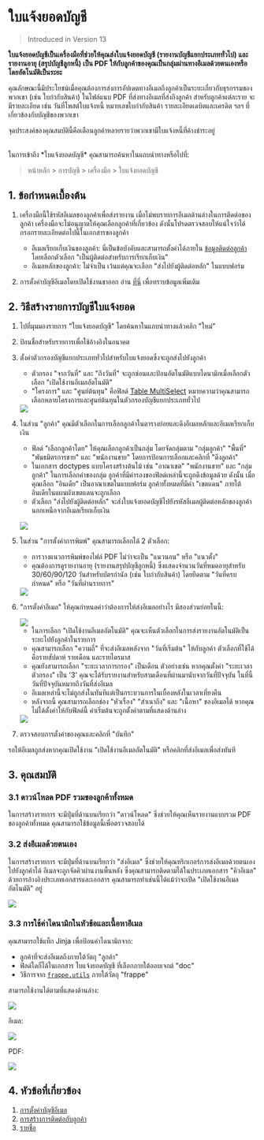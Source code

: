 <!-- add-breadcrumbs -->

# ใบแจ้งยอดบัญชี

> Introduced in Version 13

**ใบแจ้งยอดบัญชีเป็นเครื่องมือที่ช่วยให้คุณส่งใบแจ้งยอดบัญชี (รายงานบัญชีแยกประเภททั่วไป) และรายงานอายุ (สรุปบัญชีลูกหนี้) เป็น PDF ให้กับลูกค้าของคุณเป็นกลุ่มผ่านทางอีเมลด้วยตนเองหรือโดยอัตโนมัติเป็นระยะ**

คุณลักษณะนี้มีประโยชน์เมื่อคุณต้องการส่งการอัปเดตทางอีเมลถึงลูกค้าเป็นระยะเกี่ยวกับธุรกรรมของพวกเขา (เช่น ใบกำกับสินค้า) ในไฟล์แนบ PDF ที่ส่งทางอีเมลที่ส่งถึงลูกค้า สำหรับลูกค้าแต่ละราย จะมีรายละเอียด เช่น วันที่โพสต์ใบแจ้งหนี้ หมายเลขใบกำกับสินค้า รายละเอียดเดบิตและเครดิต ฯลฯ ที่เกี่ยวข้องกับบัญชีของพวกเขา

จุดประสงค์ของคุณสมบัตินี้คือเตือนลูกค้าหลายรายว่าพวกเขามีใบแจ้งหนี้ที่ค้างชำระอยู่

<br>
ในการเข้าถึง *ใบแจ้งยอดบัญชี* คุณสามารถค้นหาในแถบนำทางหรือไปที่:

> หน้าหลัก > การบัญชี > เครื่องมือ > ใบแจ้งยอดบัญชี

## 1. ข้อกำหนดเบื้องต้น

1. เครื่องมือนี้ใช้รหัสอีเมลของลูกค้าเพื่อส่งรายงาน เมื่อไม่พบรายการอีเมลด้านล่างในการติดต่อของลูกค้า เครื่องมือจะไม่อนุญาตให้คุณเลือกลูกค้าที่เกี่ยวข้อง ดังนั้นโปรดตรวจสอบให้แน่ใจว่าได้กรอกรายละเอียดต่อไปนี้ในเอกสารของลูกค้า

    - อีเมลเรียกเก็บเงินของลูกค้า: นี่เป็นข้อบังคับและสามารถตั้งค่าได้ภายใน [ข้อมูลติดต่อลูกค้า](/docs/user/manual/th/CRM/contact#1-how-to-create-a-contact) โดยเลือกตัวเลือก "เป็นผู้ติดต่อสำหรับการเรียกเก็บเงิน"
    - อีเมลหลักของลูกค้า: ไม่จำเป็น เว้นแต่คุณจะเลือก "ส่งไปยังผู้ติดต่อหลัก" ในแบบฟอร์ม

2. การตั้งค่าบัญชีอีเมลโดยเปิดใช้งานขาออก อ่าน [ที่นี่](/docs/user/manual/th/setting-up/email/email-account) เพื่อทราบข้อมูลเพิ่มเติม


## 2. วิธีสร้างรายการบัญชีใบแจ้งยอด

1. ไปที่มุมมองรายการ "ใบแจ้งยอดบัญชี" โดยค้นหาในแถบนำทางแล้วคลิก "ใหม่"

2. ป้อนชื่อสำหรับรายการเพื่อใช้อ้างอิงในอนาคต

3. ตั้งค่าตัวกรองบัญชีแยกประเภททั่วไปสำหรับใบแจ้งยอดซึ่งจะถูกส่งไปยังลูกค้า
    
    - ตัวกรอง "จากวันที่" และ "ถึงวันที่" จะถูกซ่อนและป้อนอัตโนมัติแบบไดนามิกเมื่อเลือกตัวเลือก "เปิดใช้งานอีเมลอัตโนมัติ"
    - "โครงการ" และ "ศูนย์ต้นทุน" คือฟิลด์ [Table MultiSelect](/docs/user/manual/th/customize-erpnext/articles/table-multiselect-field) หมายความว่าคุณสามารถเลือกหลายโครงการและศูนย์ต้นทุนในตัวกรองบัญชีแยกประเภททั่วไป

    <img class="screenshot" src="{{docs_base_url}}/assets/img/accounts/psoa-name_and_filters.png">
    
4. ในส่วน "ลูกค้า" คุณมีตัวเลือกในการเลือกลูกค้าในตารางย่อยและดึงอีเมลหลักและอีเมลเรียกเก็บเงิน

    - ฟิลด์ "เลือกลูกค้าโดย" ให้คุณเลือกลูกค้าเป็นกลุ่ม โดยจัดกลุ่มตาม "กลุ่มลูกค้า" "พื้นที่" "พันธมิตรการขาย" และ "พนักงานขาย" โดยการป้อนการเลือกและคลิกที่ "ดึงลูกค้า"
    - ในเอกสาร doctypes แบบโครงสร้างต้นไม้ เช่น "อาณาเขต" "พนักงานขาย" และ "กลุ่มลูกค้า" ในการเลือกค่าของกลุ่ม ลูกค้าที่มีค่ารองของฟิลด์เหล่านี้จะถูกดึงข้อมูลด้วย ดังนั้น เมื่อคุณเลือก "อินเดีย" เป็นอาณาเขตในแบบฟอร์ม ลูกค้าทั้งหมดที่มีค่า "เขตแดน" ภายใต้อินเดียในแผนผังเขตแดนจะถูกเลือก
    - ตัวเลือก "ส่งไปยังผู้ติดต่อหลัก" จะส่งใบแจ้งยอดบัญชีไปยังรหัสอีเมลผู้ติดต่อหลักของลูกค้า นอกเหนือจากอีเมลเรียกเก็บเงิน

    <img class="screenshot" src="{{docs_base_url}}/assets/img/accounts/psoa-customers.png"><br>

5. ในส่วน "การตั้งค่าการพิมพ์" คุณสามารถเลือกได้ 2 ตัวเลือก:

    - การวางแนวการพิมพ์ของไฟล์ PDF ไม่ว่าจะเป็น "แนวนอน" หรือ "แนวตั้ง"
    - คุณต้องการดูรายงานอายุ (รายงานสรุปบัญชีลูกหนี้) ซึ่งแสดงจำนวนวันที่หมดอายุสำหรับ 30/60/90/120 วันสำหรับบัตรกำนัล (เช่น ใบกำกับสินค้า) โดยยึดตาม "วันที่ครบกำหนด" หรือ "วันที่ผ่านรายการ"

    <img class="screenshot" src="{{docs_base_url}}/assets/img/accounts/psoa-print.png">

6. "การตั้งค่าอีเมล" ให้คุณกำหนดค่าว่าต้องการให้ส่งอีเมลอย่างไร มีสองส่วนย่อยในนี้:

    <img class="screenshot" src="{{docs_base_url}}/assets/img/accounts/psoa-auto-email.png">
    
    - ในการเลือก "เปิดใช้งานอีเมลอัตโนมัติ" คุณจะเห็นตัวเลือกในการส่งรายงานอัตโนมัติเป็นระยะไปยังลูกค้าในรายการ
    - คุณสามารถเลือก "ความถี่" ที่จะส่งอีเมลหลังจาก "วันที่เริ่มต้น" ให้กับลูกค้า ตัวเลือกที่ใช้ได้คือรายสัปดาห์ รายเดือน และรายไตรมาส
    - คุณยังสามารถเลือก "ระยะเวลาการกรอง" เป็นเดือน ตัวอย่างเช่น หากคุณตั้งค่า "ระยะเวลาตัวกรอง" เป็น '3' คุณจะได้รับรายงานสำหรับสามเดือนที่ผ่านมานับจากวันที่ปัจจุบัน ในที่นี้ วันที่ปัจจุบันหมายถึงวันที่ส่งอีเมล
    - อีเมลเหล่านี้จะไม่ถูกส่งในทันทีแต่เป็นกระบวนการในเบื้องหลังในเวลาเที่ยงคืน
    - หลังจากนี้ คุณสามารถเลือกช่อง "หัวเรื่อง" "สำเนาถึง" และ "เนื้อหา" ของอีเมลได้ หากคุณไม่ได้ตั้งค่าให้กับฟิลด์นี้ ค่าเริ่มต้นจะถูกตั้งค่าตามที่แสดงด้านล่าง
    
    <img class="screenshot" src="{{docs_base_url}}/assets/img/accounts/psoa-email-default-content.png">

7. ตรวจสอบการตั้งค่าของคุณและคลิกที่ "บันทึก"

รอให้อีเมลถูกส่งหากคุณเปิดใช้งาน "เปิดใช้งานอีเมลอัตโนมัติ" หรือคลิกที่ส่งอีเมลเพื่อส่งทันที

## 3. คุณสมบัติ

### 3.1 ดาวน์โหลด PDF รวมของลูกค้าทั้งหมด

ในการสร้างรายการ จะมีปุ่มที่ด้านบนเรียกว่า "ดาวน์โหลด" ซึ่งช่วยให้คุณเห็นรายงานแบบรวม PDF ของลูกค้าทั้งหมด คุณสามารถใช้ข้อมูลนี้เพื่อตรวจสอบได้

### 3.2 ส่งอีเมลด้วยตนเอง

ในการสร้างรายการ จะมีปุ่มที่ด้านบนเรียกว่า "ส่งอีเมล" ซึ่งช่วยให้คุณทริกเกอร์การส่งอีเมลด้วยตนเองไปยังลูกค้าได้ อีเมลจะถูกจัดคิวผ่านงานพื้นหลัง ซึ่งคุณสามารถติดตามได้ในประเภทเอกสาร "คิวอีเมล" ด้วยการอ้างอิงประเภทเอกสารและเอกสาร คุณสามารถทำเช่นนี้ได้แม้ว่าจะเปิด "เปิดใช้งานอีเมลอัตโนมัติ" อยู่

<img class="screenshot" src="{{docs_base_url}}/assets/img/accounts/psoa-buttons.png">

### 3.3 การใช้ค่าไดนามิกในหัวข้อและเนื้อหาอีเมล

คุณสามารถใช้แท็ก Jinja เพื่อป้อนค่าไดนามิกจาก:

- ลูกค้าที่จะส่งอีเมลถึงภายใต้วัตถุ "ลูกค้า"
- ฟิลด์ใดก็ได้ในเอกสาร ใบแจ้งยอดบัญชี ที่เลือกภายใต้ออบเจกต์ "doc"
- วิธีการจาก [`frappe.utils`](https://github.com/frappe/frappe/blob/develop/frappe/utils/__init__.py) ภายใต้วัตถุ "frappe"

สามารถใช้งานได้ตามที่แสดงด้านล่าง:

<img class="screenshot" src="{{docs_base_url}}/assets/img/accounts/psoa-template.png">

อีเมล:

<img class="screenshot" src="{{docs_base_url}}/assets/img/accounts/psoa-email.png">

PDF:

<img class="screenshot" src="{{docs_base_url}}/assets/img/accounts/psoa-report.png">

## 4. หัวข้อที่เกี่ยวข้อง
1. [การตั้งค่าบัญชีอีเมล](/docs/user/manual/th/setting-up/email/email-account)
1. [การสร้างการติดต่อกับลูกค้า](/docs/user/manual/th/CRM/contact#1-how-to-create-a-contact)
1. [รายชื่อ](/docs/user/manual/th/CRM/contact)
